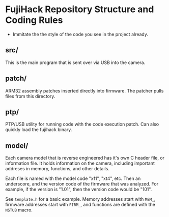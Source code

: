 # FujiHack Repository Structure and Coding Rules
- Immitate the the style of the code you see in the project already.

## src/
This is the main program that is sent over via USB into the camera.

## patch/
ARM32 assembly patches inserted directly into firmware. The patcher pulls files from this directory.

## ptp/
PTP/USB utility for running code with the code execution patch. Can also quickly load the fujihack binary.

## model/
Each camera model that is reverse engineered has it's own C header file, or information file.
It holds information on the camera, including important addreses in memory, functions, and other
details.

Each file is named with the model code "xf1", "xt4", etc. Then an underscore, and the version code of the
firmware that was analyzed. For example, if the version is "1.01", then the version code would be "101".

See `template.h` for a basic example. Memory addresses start with `MEM_`, firmware addresses start with `FIRM_`,
and functions are defined with the `NSTUB` macro.
